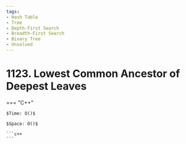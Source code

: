 ```yaml
---
tags:
- Hash Table
- Tree
- Depth-First Search
- Breadth-First Search
- Binary Tree
- Unsolved
---
```



# 1123. Lowest Common Ancestor of Deepest Leaves

=== "C++"

    $Time: O()$

    $Space: O()$

    ```c++
    ```